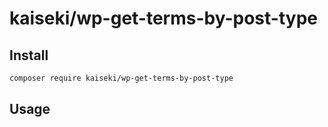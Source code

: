 # kaiseki/wp-get-terms-by-post-type

## Install

```bash
composer require kaiseki/wp-get-terms-by-post-type
```

## Usage
